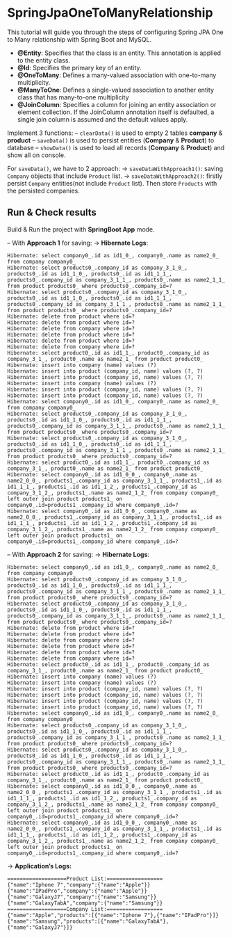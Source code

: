 # SpringJpaOneToManyRelationship

This tutorial will guide you through the steps of configuring Spring JPA One to Many relationship with Spring Boot and MySQL.

* __@Entity__: Specifies that the class is an entity. This annotation is applied to the entity class.
* __@Id__: Specifies the primary key of an entity.
* __@OneToMany__: Defines a many-valued association with one-to-many multiplicity.
* __@ManyToOne__: Defines a single-valued association to another entity class that has many-to-one multiplicity
* __@JoinColumn__: Specifies a column for joining an entity association or element collection. If the JoinColumn annotation itself is defaulted, a single join column is assumed and the default values apply.


Implement 3 functions:
– `clearData()` is used to empty 2 tables __company__ & __product__
– `saveData()` is used to persist entities (__Company__ & __Product__) to database
– `showData()` is used to load all records (__Company__ & __Product__) and show all on console.

For `saveData()`, we have to 2 approach:
-> `saveDataWithApproach1()`: saving `Company` objects that include `Product` list.
-> `saveDataWithApproach2()`: firstly persist `Company` entities(not include `Product` list). Then store `Products` with the persisted companies.

## Run & Check results

Build & Run the project with __SpringBoot App__ mode.

– With __Approach 1__ for saving:
-> __Hibernate Logs__:
```
Hibernate: select company0_.id as id1_0_, company0_.name as name2_0_ from company company0_
Hibernate: select products0_.company_id as company_3_1_0_, products0_.id as id1_1_0_, products0_.id as id1_1_1_, products0_.company_id as company_3_1_1_, products0_.name as name2_1_1_ from product products0_ where products0_.company_id=?
Hibernate: select products0_.company_id as company_3_1_0_, products0_.id as id1_1_0_, products0_.id as id1_1_1_, products0_.company_id as company_3_1_1_, products0_.name as name2_1_1_ from product products0_ where products0_.company_id=?
Hibernate: delete from product where id=?
Hibernate: delete from product where id=?
Hibernate: delete from company where id=?
Hibernate: delete from product where id=?
Hibernate: delete from product where id=?
Hibernate: delete from company where id=?
Hibernate: select product0_.id as id1_1_, product0_.company_id as company_3_1_, product0_.name as name2_1_ from product product0_
Hibernate: insert into company (name) values (?)
Hibernate: insert into product (company_id, name) values (?, ?)
Hibernate: insert into product (company_id, name) values (?, ?)
Hibernate: insert into company (name) values (?)
Hibernate: insert into product (company_id, name) values (?, ?)
Hibernate: insert into product (company_id, name) values (?, ?)
Hibernate: select company0_.id as id1_0_, company0_.name as name2_0_ from company company0_
Hibernate: select products0_.company_id as company_3_1_0_, products0_.id as id1_1_0_, products0_.id as id1_1_1_, products0_.company_id as company_3_1_1_, products0_.name as name2_1_1_ from product products0_ where products0_.company_id=?
Hibernate: select products0_.company_id as company_3_1_0_, products0_.id as id1_1_0_, products0_.id as id1_1_1_, products0_.company_id as company_3_1_1_, products0_.name as name2_1_1_ from product products0_ where products0_.company_id=?
Hibernate: select product0_.id as id1_1_, product0_.company_id as company_3_1_, product0_.name as name2_1_ from product product0_
Hibernate: select company0_.id as id1_0_0_, company0_.name as name2_0_0_, products1_.company_id as company_3_1_1_, products1_.id as id1_1_1_, products1_.id as id1_1_2_, products1_.company_id as company_3_1_2_, products1_.name as name2_1_2_ from company company0_ left outer join product products1_ on company0_.id=products1_.company_id where company0_.id=?
Hibernate: select company0_.id as id1_0_0_, company0_.name as name2_0_0_, products1_.company_id as company_3_1_1_, products1_.id as id1_1_1_, products1_.id as id1_1_2_, products1_.company_id as company_3_1_2_, products1_.name as name2_1_2_ from company company0_ left outer join product products1_ on company0_.id=products1_.company_id where company0_.id=?
```

– With __Approach 2__ for saving:
-> __Hibernate Logs__:
```
Hibernate: select company0_.id as id1_0_, company0_.name as name2_0_ from company company0_
Hibernate: select products0_.company_id as company_3_1_0_, products0_.id as id1_1_0_, products0_.id as id1_1_1_, products0_.company_id as company_3_1_1_, products0_.name as name2_1_1_ from product products0_ where products0_.company_id=?
Hibernate: select products0_.company_id as company_3_1_0_, products0_.id as id1_1_0_, products0_.id as id1_1_1_, products0_.company_id as company_3_1_1_, products0_.name as name2_1_1_ from product products0_ where products0_.company_id=?
Hibernate: delete from product where id=?
Hibernate: delete from product where id=?
Hibernate: delete from company where id=?
Hibernate: delete from product where id=?
Hibernate: delete from product where id=?
Hibernate: delete from company where id=?
Hibernate: select product0_.id as id1_1_, product0_.company_id as company_3_1_, product0_.name as name2_1_ from product product0_
Hibernate: insert into company (name) values (?)
Hibernate: insert into company (name) values (?)
Hibernate: insert into product (company_id, name) values (?, ?)
Hibernate: insert into product (company_id, name) values (?, ?)
Hibernate: insert into product (company_id, name) values (?, ?)
Hibernate: insert into product (company_id, name) values (?, ?)
Hibernate: select company0_.id as id1_0_, company0_.name as name2_0_ from company company0_
Hibernate: select products0_.company_id as company_3_1_0_, products0_.id as id1_1_0_, products0_.id as id1_1_1_, products0_.company_id as company_3_1_1_, products0_.name as name2_1_1_ from product products0_ where products0_.company_id=?
Hibernate: select products0_.company_id as company_3_1_0_, products0_.id as id1_1_0_, products0_.id as id1_1_1_, products0_.company_id as company_3_1_1_, products0_.name as name2_1_1_ from product products0_ where products0_.company_id=?
Hibernate: select product0_.id as id1_1_, product0_.company_id as company_3_1_, product0_.name as name2_1_ from product product0_
Hibernate: select company0_.id as id1_0_0_, company0_.name as name2_0_0_, products1_.company_id as company_3_1_1_, products1_.id as id1_1_1_, products1_.id as id1_1_2_, products1_.company_id as company_3_1_2_, products1_.name as name2_1_2_ from company company0_ left outer join product products1_ on company0_.id=products1_.company_id where company0_.id=?
Hibernate: select company0_.id as id1_0_0_, company0_.name as name2_0_0_, products1_.company_id as company_3_1_1_, products1_.id as id1_1_1_, products1_.id as id1_1_2_, products1_.company_id as company_3_1_2_, products1_.name as name2_1_2_ from company company0_ left outer join product products1_ on company0_.id=products1_.company_id where company0_.id=?
```

-> __Application’s Logs:__
```
===================Product List:==================
{"name":"Iphone 7","company":{"name":"Apple"}}
{"name":"IPadPro","company":{"name":"Apple"}}
{"name":"GalaxyJ7","company":{"name":"Samsung"}}
{"name":"GalaxyTabA","company":{"name":"Samsung"}}
===================Company List:==================
{"name":"Apple","products":[{"name":"Iphone 7"},{"name":"IPadPro"}]}
{"name":"Samsung","products":[{"name":"GalaxyTabA"},{"name":"GalaxyJ7"}]}
```